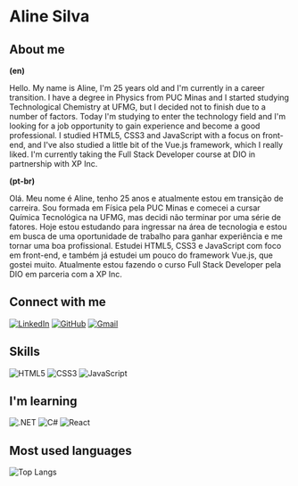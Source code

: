 <h1> Aline Silva </h1>

<h2> About me </h2>

<strong>(en)</strong>

<p> Hello. My name is Aline, I'm 25 years old and I'm currently in a career transition. I have a degree in Physics from PUC Minas and I started studying Technological Chemistry at UFMG, but I decided not to finish due to a number of factors. Today I'm studying to enter the technology field and I'm looking for a job opportunity to gain experience and become a good professional.
I studied HTML5, CSS3 and JavaScript with a focus on front-end, and I've also studied a little bit of the Vue.js framework, which I really liked. I'm currently taking the Full Stack Developer course at DIO in partnership with XP Inc. </p>

<strong>(pt-br)</strong>

<p> Olá. Meu nome é Aline, tenho 25 anos e atualmente estou em transição de carreira. Sou formada em Física pela PUC Minas e comecei a cursar Química Tecnológica na UFMG, mas decidi não terminar por uma série de fatores. Hoje estou estudando para ingressar na área de tecnologia e estou em busca de uma oportunidade de trabalho para ganhar experiência e me tornar uma boa profissional.
Estudei HTML5, CSS3 e JavaScript com foco em front-end, e também já estudei um pouco do framework Vue.js, que gostei muito. Atualmente estou fazendo o curso Full Stack Developer pela DIO em parceria com a XP Inc. </p>

 <h2> Connect with me </h2>

[![LinkedIn](https://img.shields.io/badge/LinkedIn-0077B5?style=for-the-badge&logo=linkedin&logoColor=white)](https://www.linkedin.com/in/aline-silva-9b0468217/)
[![GitHub](https://img.shields.io/badge/GitHub-100000?style=for-the-badge&logo=github&logoColor=white)](https://github.com/alinesilvaj)
[![Gmail](https://img.shields.io/badge/Gmail-333333?style=for-the-badge&logo=gmail&logoColor=red)](mailto:aline112907@gmail.com)

<h2> Skills </h2>

![HTML5](https://img.shields.io/badge/HTML5-E34F26?style=for-the-badge&logo=html5&logoColor=white)
![CSS3](https://img.shields.io/badge/CSS3-1572B6?style=for-the-badge&logo=css3&logoColor=white)
![JavaScript](https://img.shields.io/badge/JavaScript-F7DF1E?style=for-the-badge&logo=javascript&logoColor=black)

<h2>  I'm learning </h2>

![.NET](https://img.shields.io/badge/.NET-5C2D91?style=for-the-badge&logo=.net&logoColor=white)
![C#](https://img.shields.io/badge/C%23-239120?style=for-the-badge&logo=c-sharp&logoColor=white)
![React](https://img.shields.io/badge/React-20232A?style=for-the-badge&logo=react&logoColor=61DAFB)

<h2> Most used languages </h2>

![Top Langs](https://github-readme-stats-git-masterrstaa-rickstaa.vercel.app/api/top-langs/?username=alinesilvaj&layout=compact&bg_color=000&border_color=30A3DC&title_color=E94D5F&text_color=FFF&hide_title=true)
